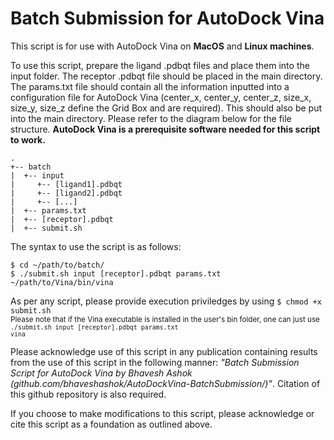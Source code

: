 ﻿# Batch Submission for AutoDock Vina
 
This script is for use with AutoDock Vina on <b>MacOS</b> and <b>Linux machines</b>.

To use this script, prepare the ligand .pdbqt files and place them into the input folder. The receptor .pdbqt file should be placed in the main directory. The params.txt file should contain all the information inputted into a configuration file for AutoDock Vina (center_x, center_y, center_z, size_x, size_y, size_z define the Grid Box and are required). This should also be put into the main directory. Please refer to the diagram below for the file structure. <b>AutoDock Vina is a prerequisite software needed for this script to work.</b>
```
.
+-- batch
|  +-- input
|     +-- [ligand1].pdbqt
|     +-- [ligand2].pdbqt
|     +-- [...]
|  +-- params.txt
|  +-- [receptor].pdbqt
|  +-- submit.sh
```

The syntax to use the script is as follows:<br>
```
$ cd ~/path/to/batch/
$ ./submit.sh input [receptor].pdbqt params.txt ~/path/to/Vina/bin/vina
```
As per any script, please provide execution priviledges by using <code>$ chmod +x submit.sh</code><br>
<sub>Please note that if the Vina executable is installed in the user's bin folder, one can just use <code>./submit.sh input [receptor].pdbqt params.txt vina</code></sub>

Please acknowledge use of this script in any publication containing results from the use of this script in the following manner: <i>"Batch Submission Script for AutoDock Vina by Bhavesh Ashok (github.com/bhaveshashok/AutoDockVina-BatchSubmission/)"</i>. Citation of this github repository is also required.

If you choose to make modifications to this script, please acknowledge or cite this script as a foundation as outlined above.
